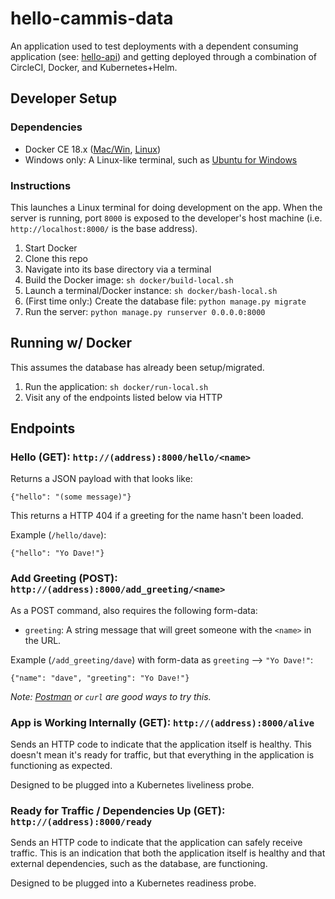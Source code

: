 # hello-cammis-data

An application used to test deployments with a dependent consuming application (see: [hello-api](https://github.com/jeffmaher/hello-api)) and getting deployed through a combination of CircleCI, Docker, and Kubernetes+Helm.

## Developer Setup

### Dependencies

- Docker CE 18.x ([Mac/Win](https://www.docker.com/products/docker-engine), [Linux](https://hub.docker.com/search/?offering=community&operating_system=linux&platform=server&q=&type=edition))
- Windows only: A Linux-like terminal, such as [Ubuntu for Windows](https://www.microsoft.com/en-us/p/ubuntu/9nblggh4msv6?activetab=pivot:overviewtab)

### Instructions

This launches a Linux terminal for doing development on the app. When the server is running, port `8000` is exposed to the developer's host machine (i.e. `http://localhost:8000/` is the base address).

1. Start Docker
1. Clone this repo
1. Navigate into its base directory via a terminal
1. Build the Docker image: `sh docker/build-local.sh`
1. Launch a terminal/Docker instance: `sh docker/bash-local.sh`
1. (First time only:) Create the database file: `python manage.py migrate`
1. Run the server: `python manage.py runserver 0.0.0.0:8000`

## Running w/ Docker

This assumes the database has already been setup/migrated.

1. Run the application: `sh docker/run-local.sh`
1. Visit any of the endpoints listed below via HTTP

## Endpoints

### Hello (GET): `http://(address):8000/hello/<name>`

Returns a JSON payload with that looks like:

`{"hello": "(some message)"}`

This returns a HTTP 404 if a greeting for the name hasn't been loaded.

Example (`/hello/dave`):

`{"hello": "Yo Dave!"}`

### Add Greeting (POST): `http://(address):8000/add_greeting/<name>`

As a POST command, also requires the following form-data:

- `greeting`: A string message that will greet someone with the `<name>` in the URL.

Example (`/add_greeting/dave`) with form-data as `greeting` --> `"Yo Dave!"`:

`{"name": "dave", "greeting": "Yo Dave!"}`

_Note: [Postman](https://www.getpostman.com) or `curl` are good ways to try this._

### App is Working Internally (GET): `http://(address):8000/alive`

Sends an HTTP code to indicate that the application itself is healthy. This doesn't mean it's ready for traffic, but that everything in the application is functioning as expected.

Designed to be plugged into a Kubernetes liveliness probe.

### Ready for Traffic / Dependencies Up (GET): `http://(address):8000/ready`

Sends an HTTP code to indicate that the application can safely receive traffic. This is an indication that both the application itself is healthy and that external dependencies, such as the database, are functioning.

Designed to be plugged into a Kubernetes readiness probe.
